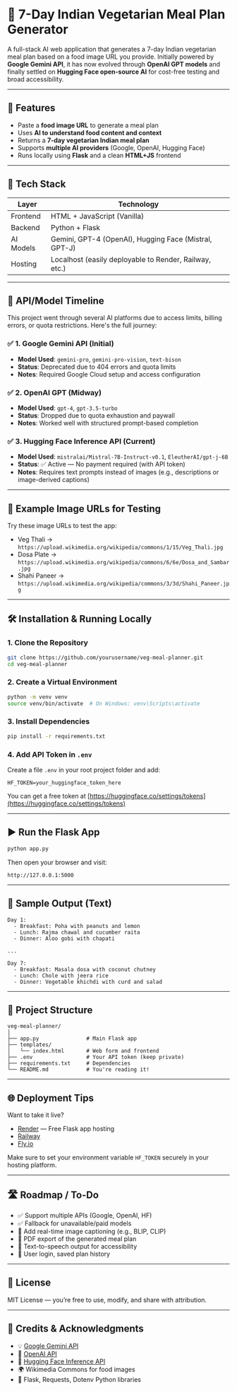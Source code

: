 # 🥗 7-Day Indian Vegetarian Meal Plan Generator

A full-stack AI web application that generates a 7-day Indian vegetarian meal plan based on a food image URL you provide. Initially powered by **Google Gemini API**, it has now evolved through **OpenAI GPT models** and finally settled on **Hugging Face open-source AI** for cost-free testing and broad accessibility.

---

## 🚀 Features

- Paste a **food image URL** to generate a meal plan  
- Uses **AI to understand food content and context**  
- Returns a **7-day vegetarian Indian meal plan**  
- Supports **multiple AI providers** (Google, OpenAI, Hugging Face)  
- Runs locally using **Flask** and a clean **HTML+JS** frontend  

---

## 🧠 Tech Stack

| Layer     | Technology                                |
|-----------|--------------------------------------------|
| Frontend  | HTML + JavaScript (Vanilla)                |
| Backend   | Python + Flask                             |
| AI Models | Gemini, GPT-4 (OpenAI), Hugging Face (Mistral, GPT-J) |
| Hosting   | Localhost (easily deployable to Render, Railway, etc.) |

---

## 🔄 API/Model Timeline

This project went through several AI platforms due to access limits, billing errors, or quota restrictions. Here's the full journey:

### ✅ 1. Google Gemini API (Initial)
- **Model Used**: `gemini-pro`, `gemini-pro-vision`, `text-bison`  
- **Status**: Deprecated due to 404 errors and quota limits  
- **Notes**: Required Google Cloud setup and access configuration  

### ✅ 2. OpenAI GPT (Midway)
- **Model Used**: `gpt-4`, `gpt-3.5-turbo`  
- **Status**: Dropped due to quota exhaustion and paywall  
- **Notes**: Worked well with structured prompt-based completion  

### ✅ 3. Hugging Face Inference API (Current)
- **Model Used**: `mistralai/Mistral-7B-Instruct-v0.1`, `EleutherAI/gpt-j-6B`  
- **Status**: ✅ Active — No payment required (with API token)  
- **Notes**: Requires text prompts instead of images (e.g., descriptions or image-derived captions)  

---

## 📸 Example Image URLs for Testing

Try these image URLs to test the app:

- Veg Thali → `https://upload.wikimedia.org/wikipedia/commons/1/15/Veg_Thali.jpg`  
- Dosa Plate → `https://upload.wikimedia.org/wikipedia/commons/6/6e/Dosa_and_Sambar.jpg`  
- Shahi Paneer → `https://upload.wikimedia.org/wikipedia/commons/3/3d/Shahi_Paneer.jpg`  

---

## 🛠️ Installation & Running Locally

### 1. Clone the Repository

```bash
git clone https://github.com/yourusername/veg-meal-planner.git
cd veg-meal-planner
```

### 2. Create a Virtual Environment

```bash
python -m venv venv
source venv/bin/activate  # On Windows: venv\Scripts\activate
```

### 3. Install Dependencies

```bash
pip install -r requirements.txt
```

### 4. Add API Token in `.env`

Create a file `.env` in your root project folder and add:

```
HF_TOKEN=your_huggingface_token_here
```

You can get a free token at [https://huggingface.co/settings/tokens](https://huggingface.co/settings/tokens)

---

## ▶️ Run the Flask App

```bash
python app.py
```

Then open your browser and visit:

```
http://127.0.0.1:5000
```

---

## 🧪 Sample Output (Text)

```
Day 1:
  - Breakfast: Poha with peanuts and lemon
  - Lunch: Rajma chawal and cucumber raita
  - Dinner: Aloo gobi with chapati

...

Day 7:
  - Breakfast: Masala dosa with coconut chutney
  - Lunch: Chole with jeera rice
  - Dinner: Vegetable khichdi with curd and salad
```

---

## 📂 Project Structure

```
veg-meal-planner/
│
├── app.py               # Main Flask app
├── templates/
│   └── index.html       # Web form and frontend
├── .env                 # Your API token (keep private)
├── requirements.txt     # Dependencies
└── README.md            # You're reading it!
```

---

## 🌐 Deployment Tips

Want to take it live?

- [Render](https://render.com) — Free Flask app hosting  
- [Railway](https://railway.app)  
- [Fly.io](https://fly.io)  

Make sure to set your environment variable `HF_TOKEN` securely in your hosting platform.

---

## 🛣️ Roadmap / To-Do

- ✅ Support multiple APIs (Google, OpenAI, HF)  
- ✅ Fallback for unavailable/paid models  
- 🔄 Add real-time image captioning (e.g., BLIP, CLIP)  
- 📝 PDF export of the generated meal plan  
- 🎤 Text-to-speech output for accessibility  
- 👥 User login, saved plan history  

---

## 📜 License

MIT License — you’re free to use, modify, and share with attribution.

---

## 🙏 Credits & Acknowledgments

- 💡 [Google Gemini API](https://ai.google.dev/)  
- 🤖 [OpenAI API](https://platform.openai.com/)  
- 🧠 [Hugging Face Inference API](https://huggingface.co/inference-api)  
- 🌍 Wikimedia Commons for food images  
- 🧩 Flask, Requests, Dotenv Python libraries  
